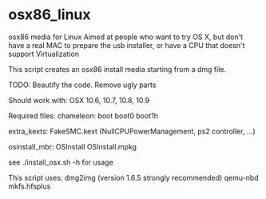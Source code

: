osx86_linux
===========

osx86 media for Linux
Aimed at people who want to try OS X, but don't have a real MAC to 
prepare the usb installer, or have a CPU that doesn't support 
Virtualization

This script creates an osx86 install media starting from a dmg file.

TODO: Beautify the code. Remove ugly parts

Should work with:
 OSX 10.6, 10.7, 10.8, 10.9

Required files:
chameleon:
 boot
 boot0
 boot1h

extra_kexts:
 FakeSMC.kext
 <any other kext> (NullCPUPowerManagement, ps2 controller, ...)

osinstall_mbr:
 OSInstall
 OSInstall.mpkg

see ./install_osx.sh -h for usage

This script uses:
 dmg2img (version 1.6.5 strongly recommended)
 qemu-nbd
 mkfs.hfsplus
